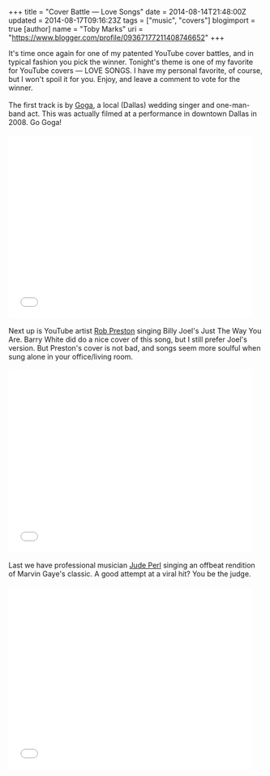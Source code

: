 +++
title = "Cover Battle — Love Songs"
date = 2014-08-14T21:48:00Z
updated = 2014-08-17T09:16:23Z
tags = ["music", "covers"]
blogimport = true 
[author]
	name = "Toby Marks"
	uri = "https://www.blogger.com/profile/09367177211408746652"
+++

It's time once again for one of my patented YouTube cover battles, and in typical fashion you pick the winner. Tonight's theme is one of my favorite for YouTube covers — LOVE SONGS. I have my personal favorite, of course, but I won't spoil it for you. Enjoy, and leave a comment to vote for the winner. <br /><br />The first track is by <a href="http://www.gogamusic.com">Goga</a>, a local (Dallas) wedding singer and one-man-band act. This was actually filmed at a performance in downtown Dallas in 2008. Go Goga! <br /><br /><iframe allowfullscreen="" frameborder="0" height="360" src="//www.youtube.com/embed/k9sQJOC2sxA" width="480"></iframe><br /><br />Next up is YouTube artist <a href="https://www.youtube.com/user/RPreston01/featured">Rob Preston</a> singing Billy Joel's Just The Way You Are. Barry White did do a nice cover of this song, but I still prefer Joel's version. But Preston's cover is not bad, and songs seem more soulful when sung alone in your office/living room. <br /><br /><iframe allowfullscreen="" frameborder="0" height="360" src="//www.youtube.com/embed/fWF5OySj2WA" width="480"></iframe><br /><br />Last we have professional musician <a href="https://www.judeperl.com">Jude Perl</a> singing an offbeat rendition of Marvin Gaye's classic. A good attempt at a viral hit? You be the judge. <br /><br /><iframe allowfullscreen="" frameborder="0" height="360" src="//www.youtube.com/embed/3UVcxHh-0e4" width="480"></iframe>
